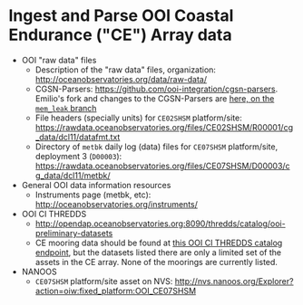# Ingest and Parse OOI Coastal Endurance ("CE") Array data

- OOI "raw data" files
  - Description of the "raw data" files, organization:  http://oceanobservatories.org/data/raw-data/
  - CGSN-Parsers: https://github.com/ooi-integration/cgsn-parsers. Emilio's fork and changes to the CGSN-Parsers are [here, on the `mem_leak` branch](https://github.com/emiliom/cgsn-parsers/tree/mem_leak)
  - File headers (specially units) for `CE02SHSM` platform/site:  https://rawdata.oceanobservatories.org/files/CE02SHSM/R00001/cg_data/dcl11/datafmt.txt
  - Directory of `metbk` daily log (data) files for `CE07SHSM` platform/site, deployment 3 (`D00003`): https://rawdata.oceanobservatories.org/files/CE07SHSM/D00003/cg_data/dcl11/metbk/
- General OOI data information resources
  - Instruments page (metbk, etc): http://oceanobservatories.org/instruments/
- OOI CI THREDDS
  - http://opendap.oceanobservatories.org:8090/thredds/catalog/ooi-preliminary-datasets
  - CE mooring data should be found at [this OOI CI THREDDS catalog endpoint](http://opendap.oceanobservatories.org:8090/thredds/catalog/ooi-preliminary-datasets/Coastal_Endurance/catalog.html), but the datasets listed there are only a limited set of the assets in the CE array. None of the moorings are currently listed.
- NANOOS
  - `CE07SHSM` platform/site asset on NVS: http://nvs.nanoos.org/Explorer?action=oiw:fixed_platform:OOI_CE07SHSM

